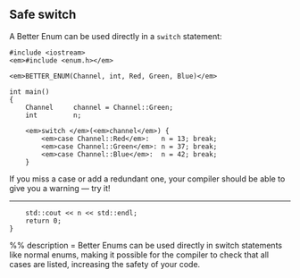 ## Safe switch

A Better Enum can be used directly in a `switch` statement:

    #include <iostream>
    <em>#include <enum.h></em>

    <em>BETTER_ENUM(Channel, int, Red, Green, Blue)</em>

    int main()
    {
        Channel     channel = Channel::Green;
        int         n;

        <em>switch </em>(<em>channel</em>) {
            <em>case Channel::Red</em>:   n = 13; break;
            <em>case Channel::Green</em>: n = 37; break;
            <em>case Channel::Blue</em>:  n = 42; break;
        }

If you miss a case or add a redundant one, your compiler should be able to give
you a warning &mdash; try it!

---

        std::cout << n << std::endl;
        return 0;
    }

%% description = Better Enums can be used directly in switch statements like
normal enums, making it possible for the compiler to check that all cases are
listed, increasing the safety of your code.
